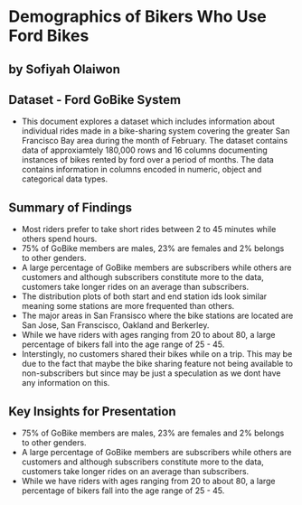 # Demographics of Bikers Who Use Ford Bikes
## by Sofiyah Olaiwon


## Dataset - Ford GoBike System

- This document explores a dataset which includes information about individual rides made in a bike-sharing system covering the greater San Francisco Bay area during the month of February. The dataset contains data of approxiamtely 180,000 rows and 16 columns documenting instances of bikes rented by ford over a period of months. The data contains information in columns encoded in numeric, object and categorical data types.

## Summary of Findings

- Most riders prefer to take short rides between 2 to 45 minutes while others spend hours.
- 75% of GoBike members are males, 23% are females and 2% belongs to other genders.
- A large percentage of GoBike members are subscribers while others are customers and although subscribers constitute more to the data, customers take longer rides on an average than subscribers.
- The distribution plots of both start and end station ids look similar meaning some stations are more frequented than others.
- The major areas in San Fransisco where the bike stations are located are San Jose, San Franscisco, Oakland and Berkerley.
- While we have riders with ages ranging from 20 to about 80, a large percentage of bikers fall into the age range of 25 - 45.
- Interstingly, no customers shared their bikes while on a trip. This may be due to the fact that maybe the bike sharing feature not being available to non-subscribers but since may be just a speculation as we dont have any information on this.

## Key Insights for Presentation

- 75% of GoBike members are males, 23% are females and 2% belongs to other genders.
- A large percentage of GoBike members are subscribers while others are customers and although subscribers constitute more to the data, customers take longer rides on an average than subscribers.
- While we have riders with ages ranging from 20 to about 80, a large percentage of bikers fall into the age range of 25 - 45.